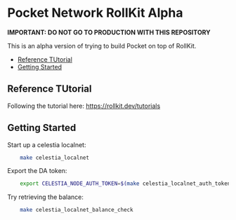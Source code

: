 # Pocket Network RollKit Alpha <!-- omit in toc -->

**IMPORTANT: DO NOT GO TO PRODUCTION WITH THIS REPOSITORY**

This is an alpha version of trying to build Pocket on top of RollKit.

- [Reference TUtorial](#reference-tutorial)
- [Getting Started](#getting-started)

## Reference TUtorial

Following the tutorial here: https://rollkit.dev/tutorials

## Getting Started

Start up a celestia localnet:

```bash
    make celestia_localnet
```

Export the DA token:

```bash
    export CELESTIA_NODE_AUTH_TOKEN=$(make celestia_localnet_auth_token)
```

Try retrieving the balance:

```bash
    make celestia_localnet_balance_check
```


